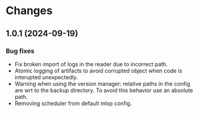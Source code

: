 # Changes

## 1.0.1 (2024-09-19)


### Bug fixes

- Fix broken import of logs in the reader due to incorrect path.
- Atomic logging of artifacts to avoid corrupted object when code is interupted unexpectedly.
- Warning when using the version manager: relative paths in the config are wrt to the backup directory. To avoid this behavior use an absolute path.
- Removing scheduler from default mlxp config.


